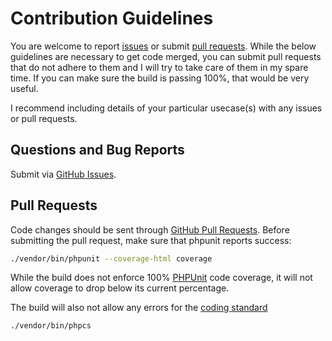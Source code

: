 # Contribution Guidelines
You are welcome to report [issues](https://github.com/chadicus/slim-oauth2-middleware/issues) or submit [pull requests](https://github.com/chadicus/slim-oauth2-middleware/pulls).  While the below guidelines are necessary to get code merged, you can submit pull requests that do not adhere to them and I will try to take care of them in my spare time. If you can make sure the build is passing 100%, that would be very useful.

I recommend including details of your particular usecase(s) with any issues or pull requests.

## Questions and Bug Reports
Submit via [GitHub Issues](https://github.com/chadicus/slim-oauth2-middleware/issues).

## Pull Requests
Code changes should be sent through [GitHub Pull Requests](https://github.com/chadicus/slim-oauth2-middleware/pulls).  Before submitting the pull request, make sure that phpunit reports success:

```sh
./vendor/bin/phpunit --coverage-html coverage
```

While the build does not enforce 100% [PHPUnit](http://www.phpunit.de) code coverage, it will not allow coverage to drop below its current percentage.

The build will also not allow any errors for the [coding standard](https://www.php-fig.org/psr/psr-2/)

```sh
./vendor/bin/phpcs
```
